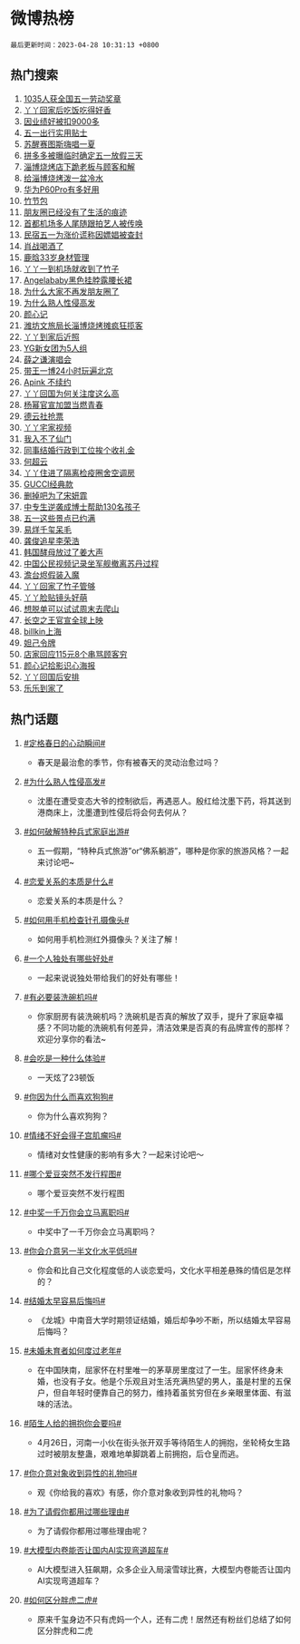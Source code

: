 # 微博热榜

`最后更新时间：2023-04-28 10:31:13 +0800`

## 热门搜索

1. [1035人获全国五一劳动奖章](https://m.weibo.cn/search?containerid=100103type%3D1%26t%3D10%26q%3D%231035%E4%BA%BA%E8%8E%B7%E5%85%A8%E5%9B%BD%E4%BA%94%E4%B8%80%E5%8A%B3%E5%8A%A8%E5%A5%96%E7%AB%A0%23&stream_entry_id=51&isnewpage=1&extparam=seat%3D1%26c_type%3D51%26dgr%3D0%26cate%3D10103%26filter_type%3Drealtimehot%26stream_entry_id%3D51%26pos%3D0%26display_time%3D1682649071%26pre_seqid%3D1682649071293017554119&luicode=10000011&lfid=106003type%253D25%2526t%253D3%2526disable_hot%253D1%2526filter_type%253Drealtimehot)
1. [丫丫回家后吃饭吃得好香](https://m.weibo.cn/search?containerid=100103type%3D1%26t%3D10%26q%3D%23%E4%B8%AB%E4%B8%AB%E5%9B%9E%E5%AE%B6%E5%90%8E%E5%90%83%E9%A5%AD%E5%90%83%E5%BE%97%E5%A5%BD%E9%A6%99%23&stream_entry_id=31&isnewpage=1&extparam=seat%3D1%26realpos%3D1%26flag%3D16%26band_rank%3D1%26lcate%3D5001%26stream_entry_id%3D31%26filter_type%3Drealtimehot%26q%3D%2523%25E4%25B8%25AB%25E4%25B8%25AB%25E5%259B%259E%25E5%25AE%25B6%25E5%2590%258E%25E5%2590%2583%25E9%25A5%25AD%25E5%2590%2583%25E5%25BE%2597%25E5%25A5%25BD%25E9%25A6%2599%2523%26dgr%3D0%26pos%3D0%26cate%3D5001%26c_type%3D31%26display_time%3D1682649071%26pre_seqid%3D1682649071293017554119&luicode=10000011&lfid=106003type%253D25%2526t%253D3%2526disable_hot%253D1%2526filter_type%253Drealtimehot)
1. [因业绩好被扣9000多](https://m.weibo.cn/search?containerid=100103type%3D1%26t%3D10%26q%3D%23%E5%9B%A0%E4%B8%9A%E7%BB%A9%E5%A5%BD%E8%A2%AB%E6%89%A39000%E5%A4%9A%23&stream_entry_id=31&isnewpage=1&extparam=seat%3D1%26realpos%3D2%26flag%3D2%26band_rank%3D2%26lcate%3D5001%26stream_entry_id%3D31%26filter_type%3Drealtimehot%26q%3D%2523%25E5%259B%25A0%25E4%25B8%259A%25E7%25BB%25A9%25E5%25A5%25BD%25E8%25A2%25AB%25E6%2589%25A39000%25E5%25A4%259A%2523%26dgr%3D0%26pos%3D1%26cate%3D5001%26c_type%3D31%26display_time%3D1682649071%26pre_seqid%3D1682649071293017554119&luicode=10000011&lfid=106003type%253D25%2526t%253D3%2526disable_hot%253D1%2526filter_type%253Drealtimehot)
1. [五一出行实用贴士](https://m.weibo.cn/search?containerid=100103type%3D1%26t%3D10%26q%3D%23%E4%BA%94%E4%B8%80%E5%87%BA%E8%A1%8C%E5%AE%9E%E7%94%A8%E8%B4%B4%E5%A3%AB%23&stream_entry_id=31&isnewpage=1&extparam=seat%3D1%26realpos%3D3%26flag%3D0%26band_rank%3D3%26lcate%3D5001%26stream_entry_id%3D31%26filter_type%3Drealtimehot%26q%3D%2523%25E4%25BA%2594%25E4%25B8%2580%25E5%2587%25BA%25E8%25A1%258C%25E5%25AE%259E%25E7%2594%25A8%25E8%25B4%25B4%25E5%25A3%25AB%2523%26dgr%3D0%26pos%3D2%26cate%3D5001%26c_type%3D31%26display_time%3D1682649071%26pre_seqid%3D1682649071293017554119&luicode=10000011&lfid=106003type%253D25%2526t%253D3%2526disable_hot%253D1%2526filter_type%253Drealtimehot)
1. [苏醒赛图斯嗨唱一夏](https://m.weibo.cn/search?containerid=100103type%3D1%26t%3D10%26q%3D%23%E8%8B%8F%E9%86%92%E8%B5%9B%E5%9B%BE%E6%96%AF%E5%97%A8%E5%94%B1%E4%B8%80%E5%A4%8F%23&stream_entry_id=31&isnewpage=1&extparam=seat%3D1%26band_rank%3D4%26lcate%3D5001%26filter_type%3Drealtimehot%26c_type%3D31%26adid%3D187684%26q%3D%2523%25E8%258B%258F%25E9%2586%2592%25E8%25B5%259B%25E5%259B%25BE%25E6%2596%25AF%25E5%2597%25A8%25E5%2594%25B1%25E4%25B8%2580%25E5%25A4%258F%2523%26dgr%3D0%26stream_entry_id%3D31%26topic_ad%3D1%26cate%3D5001%26pos%3D3%26display_time%3D1682649071%26pre_seqid%3D1682649071293017554119&luicode=10000011&lfid=106003type%253D25%2526t%253D3%2526disable_hot%253D1%2526filter_type%253Drealtimehot)
1. [拼多多被曝临时确定五一放假三天](https://m.weibo.cn/search?containerid=100103type%3D1%26t%3D10%26q%3D%23%E6%8B%BC%E5%A4%9A%E5%A4%9A%E8%A2%AB%E6%9B%9D%E4%B8%B4%E6%97%B6%E7%A1%AE%E5%AE%9A%E4%BA%94%E4%B8%80%E6%94%BE%E5%81%87%E4%B8%89%E5%A4%A9%23&stream_entry_id=31&isnewpage=1&extparam=seat%3D1%26realpos%3D4%26flag%3D1%26band_rank%3D4%26lcate%3D5001%26stream_entry_id%3D31%26filter_type%3Drealtimehot%26q%3D%2523%25E6%258B%25BC%25E5%25A4%259A%25E5%25A4%259A%25E8%25A2%25AB%25E6%259B%259D%25E4%25B8%25B4%25E6%2597%25B6%25E7%25A1%25AE%25E5%25AE%259A%25E4%25BA%2594%25E4%25B8%2580%25E6%2594%25BE%25E5%2581%2587%25E4%25B8%2589%25E5%25A4%25A9%2523%26dgr%3D0%26pos%3D4%26cate%3D5001%26c_type%3D31%26display_time%3D1682649071%26pre_seqid%3D1682649071293017554119&luicode=10000011&lfid=106003type%253D25%2526t%253D3%2526disable_hot%253D1%2526filter_type%253Drealtimehot)
1. [淄博烧烤店下跪老板与顾客和解](https://m.weibo.cn/search?containerid=100103type%3D1%26t%3D10%26q%3D%23%E6%B7%84%E5%8D%9A%E7%83%A7%E7%83%A4%E5%BA%97%E4%B8%8B%E8%B7%AA%E8%80%81%E6%9D%BF%E4%B8%8E%E9%A1%BE%E5%AE%A2%E5%92%8C%E8%A7%A3%23&stream_entry_id=31&isnewpage=1&extparam=seat%3D1%26realpos%3D5%26flag%3D2%26band_rank%3D5%26lcate%3D5001%26stream_entry_id%3D31%26filter_type%3Drealtimehot%26q%3D%2523%25E6%25B7%2584%25E5%258D%259A%25E7%2583%25A7%25E7%2583%25A4%25E5%25BA%2597%25E4%25B8%258B%25E8%25B7%25AA%25E8%2580%2581%25E6%259D%25BF%25E4%25B8%258E%25E9%25A1%25BE%25E5%25AE%25A2%25E5%2592%258C%25E8%25A7%25A3%2523%26dgr%3D0%26pos%3D5%26cate%3D5001%26c_type%3D31%26display_time%3D1682649071%26pre_seqid%3D1682649071293017554119&luicode=10000011&lfid=106003type%253D25%2526t%253D3%2526disable_hot%253D1%2526filter_type%253Drealtimehot)
1. [给淄博烧烤泼一盆冷水](https://m.weibo.cn/search?containerid=100103type%3D1%26t%3D10%26q%3D%23%E7%BB%99%E6%B7%84%E5%8D%9A%E7%83%A7%E7%83%A4%E6%B3%BC%E4%B8%80%E7%9B%86%E5%86%B7%E6%B0%B4%23&stream_entry_id=31&isnewpage=1&extparam=seat%3D1%26realpos%3D6%26flag%3D2%26band_rank%3D6%26lcate%3D5001%26stream_entry_id%3D31%26filter_type%3Drealtimehot%26q%3D%2523%25E7%25BB%2599%25E6%25B7%2584%25E5%258D%259A%25E7%2583%25A7%25E7%2583%25A4%25E6%25B3%25BC%25E4%25B8%2580%25E7%259B%2586%25E5%2586%25B7%25E6%25B0%25B4%2523%26dgr%3D0%26pos%3D6%26cate%3D5001%26c_type%3D31%26display_time%3D1682649071%26pre_seqid%3D1682649071293017554119&luicode=10000011&lfid=106003type%253D25%2526t%253D3%2526disable_hot%253D1%2526filter_type%253Drealtimehot)
1. [华为P60Pro有多好用](https://m.weibo.cn/search?containerid=100103type%3D1%26t%3D10%26q%3D%23%E5%8D%8E%E4%B8%BAP60Pro%E6%9C%89%E5%A4%9A%E5%A5%BD%E7%94%A8%23&stream_entry_id=31&isnewpage=1&extparam=seat%3D1%26band_rank%3D7%26lcate%3D5001%26filter_type%3Drealtimehot%26c_type%3D31%26adid%3D187716%26q%3D%2523%25E5%258D%258E%25E4%25B8%25BAP60Pro%25E6%259C%2589%25E5%25A4%259A%25E5%25A5%25BD%25E7%2594%25A8%2523%26dgr%3D0%26stream_entry_id%3D31%26topic_ad%3D1%26cate%3D5001%26pos%3D7%26display_time%3D1682649071%26pre_seqid%3D1682649071293017554119&luicode=10000011&lfid=106003type%253D25%2526t%253D3%2526disable_hot%253D1%2526filter_type%253Drealtimehot)
1. [竹节包](https://m.weibo.cn/search?containerid=100103type%3D1%26t%3D10%26q%3D%E7%AB%B9%E8%8A%82%E5%8C%85&stream_entry_id=31&isnewpage=1&extparam=seat%3D1%26realpos%3D7%26flag%3D0%26band_rank%3D7%26lcate%3D5001%26stream_entry_id%3D31%26filter_type%3Drealtimehot%26q%3D%25E7%25AB%25B9%25E8%258A%2582%25E5%258C%2585%26dgr%3D0%26pos%3D8%26cate%3D5001%26c_type%3D31%26display_time%3D1682649071%26pre_seqid%3D1682649071293017554119&luicode=10000011&lfid=106003type%253D25%2526t%253D3%2526disable_hot%253D1%2526filter_type%253Drealtimehot)
1. [朋友圈已经没有了生活的痕迹](https://m.weibo.cn/search?containerid=100103type%3D1%26t%3D10%26q%3D%23%E6%9C%8B%E5%8F%8B%E5%9C%88%E5%B7%B2%E7%BB%8F%E6%B2%A1%E6%9C%89%E4%BA%86%E7%94%9F%E6%B4%BB%E7%9A%84%E7%97%95%E8%BF%B9%23&stream_entry_id=31&isnewpage=1&extparam=seat%3D1%26realpos%3D8%26flag%3D0%26band_rank%3D8%26lcate%3D5001%26stream_entry_id%3D31%26filter_type%3Drealtimehot%26q%3D%2523%25E6%259C%258B%25E5%258F%258B%25E5%259C%2588%25E5%25B7%25B2%25E7%25BB%258F%25E6%25B2%25A1%25E6%259C%2589%25E4%25BA%2586%25E7%2594%259F%25E6%25B4%25BB%25E7%259A%2584%25E7%2597%2595%25E8%25BF%25B9%2523%26dgr%3D0%26pos%3D9%26cate%3D5001%26c_type%3D31%26display_time%3D1682649071%26pre_seqid%3D1682649071293017554119&luicode=10000011&lfid=106003type%253D25%2526t%253D3%2526disable_hot%253D1%2526filter_type%253Drealtimehot)
1. [首都机场多人尾随跟拍艺人被传唤](https://m.weibo.cn/search?containerid=100103type%3D1%26t%3D10%26q%3D%23%E9%A6%96%E9%83%BD%E6%9C%BA%E5%9C%BA%E5%A4%9A%E4%BA%BA%E5%B0%BE%E9%9A%8F%E8%B7%9F%E6%8B%8D%E8%89%BA%E4%BA%BA%E8%A2%AB%E4%BC%A0%E5%94%A4%23&stream_entry_id=31&isnewpage=1&extparam=seat%3D1%26realpos%3D9%26flag%3D1%26band_rank%3D9%26lcate%3D5001%26stream_entry_id%3D31%26filter_type%3Drealtimehot%26q%3D%2523%25E9%25A6%2596%25E9%2583%25BD%25E6%259C%25BA%25E5%259C%25BA%25E5%25A4%259A%25E4%25BA%25BA%25E5%25B0%25BE%25E9%259A%258F%25E8%25B7%259F%25E6%258B%258D%25E8%2589%25BA%25E4%25BA%25BA%25E8%25A2%25AB%25E4%25BC%25A0%25E5%2594%25A4%2523%26dgr%3D0%26pos%3D10%26cate%3D5001%26c_type%3D31%26display_time%3D1682649071%26pre_seqid%3D1682649071293017554119&luicode=10000011&lfid=106003type%253D25%2526t%253D3%2526disable_hot%253D1%2526filter_type%253Drealtimehot)
1. [民宿五一为涨价谎称因嫖娼被查封](https://m.weibo.cn/search?containerid=100103type%3D1%26t%3D10%26q%3D%23%E6%B0%91%E5%AE%BF%E4%BA%94%E4%B8%80%E4%B8%BA%E6%B6%A8%E4%BB%B7%E8%B0%8E%E7%A7%B0%E5%9B%A0%E5%AB%96%E5%A8%BC%E8%A2%AB%E6%9F%A5%E5%B0%81%23&stream_entry_id=31&isnewpage=1&extparam=seat%3D1%26realpos%3D10%26flag%3D1%26band_rank%3D10%26lcate%3D5001%26stream_entry_id%3D31%26filter_type%3Drealtimehot%26q%3D%2523%25E6%25B0%2591%25E5%25AE%25BF%25E4%25BA%2594%25E4%25B8%2580%25E4%25B8%25BA%25E6%25B6%25A8%25E4%25BB%25B7%25E8%25B0%258E%25E7%25A7%25B0%25E5%259B%25A0%25E5%25AB%2596%25E5%25A8%25BC%25E8%25A2%25AB%25E6%259F%25A5%25E5%25B0%2581%2523%26dgr%3D0%26pos%3D11%26cate%3D5001%26c_type%3D31%26display_time%3D1682649071%26pre_seqid%3D1682649071293017554119&luicode=10000011&lfid=106003type%253D25%2526t%253D3%2526disable_hot%253D1%2526filter_type%253Drealtimehot)
1. [肖战喝酒了](https://m.weibo.cn/search?containerid=100103type%3D1%26t%3D10%26q%3D%23%E8%82%96%E6%88%98%E5%96%9D%E9%85%92%E4%BA%86%23&stream_entry_id=31&isnewpage=1&extparam=seat%3D1%26realpos%3D11%26flag%3D2%26band_rank%3D11%26lcate%3D5001%26stream_entry_id%3D31%26filter_type%3Drealtimehot%26q%3D%2523%25E8%2582%2596%25E6%2588%2598%25E5%2596%259D%25E9%2585%2592%25E4%25BA%2586%2523%26dgr%3D0%26pos%3D12%26cate%3D5001%26c_type%3D31%26display_time%3D1682649071%26pre_seqid%3D1682649071293017554119&luicode=10000011&lfid=106003type%253D25%2526t%253D3%2526disable_hot%253D1%2526filter_type%253Drealtimehot)
1. [鹿晗33岁身材管理](https://m.weibo.cn/search?containerid=100103type%3D1%26t%3D10%26q%3D%23%E9%B9%BF%E6%99%9733%E5%B2%81%E8%BA%AB%E6%9D%90%E7%AE%A1%E7%90%86%23&stream_entry_id=31&isnewpage=1&extparam=seat%3D1%26realpos%3D12%26flag%3D1%26band_rank%3D12%26lcate%3D5001%26stream_entry_id%3D31%26filter_type%3Drealtimehot%26q%3D%2523%25E9%25B9%25BF%25E6%2599%259733%25E5%25B2%2581%25E8%25BA%25AB%25E6%259D%2590%25E7%25AE%25A1%25E7%2590%2586%2523%26dgr%3D0%26pos%3D13%26cate%3D5001%26c_type%3D31%26display_time%3D1682649071%26pre_seqid%3D1682649071293017554119&luicode=10000011&lfid=106003type%253D25%2526t%253D3%2526disable_hot%253D1%2526filter_type%253Drealtimehot)
1. [丫丫一到机场就收到了竹子](https://m.weibo.cn/search?containerid=100103type%3D1%26t%3D10%26q%3D%23%E4%B8%AB%E4%B8%AB%E4%B8%80%E5%88%B0%E6%9C%BA%E5%9C%BA%E5%B0%B1%E6%94%B6%E5%88%B0%E4%BA%86%E7%AB%B9%E5%AD%90%23&stream_entry_id=31&isnewpage=1&extparam=seat%3D1%26realpos%3D13%26flag%3D0%26band_rank%3D13%26lcate%3D5001%26stream_entry_id%3D31%26filter_type%3Drealtimehot%26q%3D%2523%25E4%25B8%25AB%25E4%25B8%25AB%25E4%25B8%2580%25E5%2588%25B0%25E6%259C%25BA%25E5%259C%25BA%25E5%25B0%25B1%25E6%2594%25B6%25E5%2588%25B0%25E4%25BA%2586%25E7%25AB%25B9%25E5%25AD%2590%2523%26dgr%3D0%26pos%3D14%26cate%3D5001%26c_type%3D31%26display_time%3D1682649071%26pre_seqid%3D1682649071293017554119&luicode=10000011&lfid=106003type%253D25%2526t%253D3%2526disable_hot%253D1%2526filter_type%253Drealtimehot)
1. [Angelababy黑色挂脖露腰长裙](https://m.weibo.cn/search?containerid=100103type%3D1%26t%3D10%26q%3D%23Angelababy%E9%BB%91%E8%89%B2%E6%8C%82%E8%84%96%E9%9C%B2%E8%85%B0%E9%95%BF%E8%A3%99%23&stream_entry_id=31&isnewpage=1&extparam=seat%3D1%26realpos%3D14%26flag%3D1%26band_rank%3D14%26lcate%3D5001%26stream_entry_id%3D31%26filter_type%3Drealtimehot%26q%3D%2523Angelababy%25E9%25BB%2591%25E8%2589%25B2%25E6%258C%2582%25E8%2584%2596%25E9%259C%25B2%25E8%2585%25B0%25E9%2595%25BF%25E8%25A3%2599%2523%26dgr%3D0%26pos%3D15%26cate%3D5001%26c_type%3D31%26display_time%3D1682649071%26pre_seqid%3D1682649071293017554119&luicode=10000011&lfid=106003type%253D25%2526t%253D3%2526disable_hot%253D1%2526filter_type%253Drealtimehot)
1. [为什么大家不再发朋友圈了](https://m.weibo.cn/search?containerid=100103type%3D1%26t%3D10%26q%3D%23%E4%B8%BA%E4%BB%80%E4%B9%88%E5%A4%A7%E5%AE%B6%E4%B8%8D%E5%86%8D%E5%8F%91%E6%9C%8B%E5%8F%8B%E5%9C%88%E4%BA%86%23&stream_entry_id=31&isnewpage=1&extparam=seat%3D1%26realpos%3D15%26flag%3D1%26band_rank%3D15%26lcate%3D5001%26stream_entry_id%3D31%26filter_type%3Drealtimehot%26q%3D%2523%25E4%25B8%25BA%25E4%25BB%2580%25E4%25B9%2588%25E5%25A4%25A7%25E5%25AE%25B6%25E4%25B8%258D%25E5%2586%258D%25E5%258F%2591%25E6%259C%258B%25E5%258F%258B%25E5%259C%2588%25E4%25BA%2586%2523%26dgr%3D0%26pos%3D16%26cate%3D5001%26c_type%3D31%26display_time%3D1682649071%26pre_seqid%3D1682649071293017554119&luicode=10000011&lfid=106003type%253D25%2526t%253D3%2526disable_hot%253D1%2526filter_type%253Drealtimehot)
1. [为什么熟人性侵高发](https://m.weibo.cn/search?containerid=100103type%3D1%26t%3D10%26q%3D%23%E4%B8%BA%E4%BB%80%E4%B9%88%E7%86%9F%E4%BA%BA%E6%80%A7%E4%BE%B5%E9%AB%98%E5%8F%91%23&stream_entry_id=31&isnewpage=1&extparam=seat%3D1%26realpos%3D16%26flag%3D0%26band_rank%3D16%26lcate%3D5001%26stream_entry_id%3D31%26filter_type%3Drealtimehot%26q%3D%2523%25E4%25B8%25BA%25E4%25BB%2580%25E4%25B9%2588%25E7%2586%259F%25E4%25BA%25BA%25E6%2580%25A7%25E4%25BE%25B5%25E9%25AB%2598%25E5%258F%2591%2523%26dgr%3D0%26pos%3D17%26cate%3D5001%26c_type%3D31%26display_time%3D1682649071%26pre_seqid%3D1682649071293017554119&luicode=10000011&lfid=106003type%253D25%2526t%253D3%2526disable_hot%253D1%2526filter_type%253Drealtimehot)
1. [颜心记](https://m.weibo.cn/search?containerid=100103type%3D1%26t%3D10%26q%3D%E9%A2%9C%E5%BF%83%E8%AE%B0&stream_entry_id=31&isnewpage=1&extparam=seat%3D1%26realpos%3D17%26flag%3D1%26band_rank%3D17%26lcate%3D5001%26stream_entry_id%3D31%26filter_type%3Drealtimehot%26q%3D%25E9%25A2%259C%25E5%25BF%2583%25E8%25AE%25B0%26dgr%3D0%26pos%3D18%26cate%3D5001%26c_type%3D31%26display_time%3D1682649071%26pre_seqid%3D1682649071293017554119&luicode=10000011&lfid=106003type%253D25%2526t%253D3%2526disable_hot%253D1%2526filter_type%253Drealtimehot)
1. [潍坊文旅局长淄博烧烤摊疯狂揽客](https://m.weibo.cn/search?containerid=100103type%3D1%26t%3D10%26q%3D%23%E6%BD%8D%E5%9D%8A%E6%96%87%E6%97%85%E5%B1%80%E9%95%BF%E6%B7%84%E5%8D%9A%E7%83%A7%E7%83%A4%E6%91%8A%E7%96%AF%E7%8B%82%E6%8F%BD%E5%AE%A2%23&stream_entry_id=31&isnewpage=1&extparam=seat%3D1%26realpos%3D18%26flag%3D0%26band_rank%3D18%26lcate%3D5001%26stream_entry_id%3D31%26filter_type%3Drealtimehot%26q%3D%2523%25E6%25BD%258D%25E5%259D%258A%25E6%2596%2587%25E6%2597%2585%25E5%25B1%2580%25E9%2595%25BF%25E6%25B7%2584%25E5%258D%259A%25E7%2583%25A7%25E7%2583%25A4%25E6%2591%258A%25E7%2596%25AF%25E7%258B%2582%25E6%258F%25BD%25E5%25AE%25A2%2523%26dgr%3D0%26pos%3D19%26cate%3D5001%26c_type%3D31%26display_time%3D1682649071%26pre_seqid%3D1682649071293017554119&luicode=10000011&lfid=106003type%253D25%2526t%253D3%2526disable_hot%253D1%2526filter_type%253Drealtimehot)
1. [丫丫到家后近照](https://m.weibo.cn/search?containerid=100103type%3D1%26t%3D10%26q%3D%23%E4%B8%AB%E4%B8%AB%E5%88%B0%E5%AE%B6%E5%90%8E%E8%BF%91%E7%85%A7%23&stream_entry_id=31&isnewpage=1&extparam=seat%3D1%26realpos%3D19%26flag%3D0%26band_rank%3D19%26lcate%3D5001%26stream_entry_id%3D31%26filter_type%3Drealtimehot%26q%3D%2523%25E4%25B8%25AB%25E4%25B8%25AB%25E5%2588%25B0%25E5%25AE%25B6%25E5%2590%258E%25E8%25BF%2591%25E7%2585%25A7%2523%26dgr%3D0%26pos%3D20%26cate%3D5001%26c_type%3D31%26display_time%3D1682649071%26pre_seqid%3D1682649071293017554119&luicode=10000011&lfid=106003type%253D25%2526t%253D3%2526disable_hot%253D1%2526filter_type%253Drealtimehot)
1. [YG新女团为5人组](https://m.weibo.cn/search?containerid=100103type%3D1%26t%3D10%26q%3D%23YG%E6%96%B0%E5%A5%B3%E5%9B%A2%E4%B8%BA5%E4%BA%BA%E7%BB%84%23&stream_entry_id=31&isnewpage=1&extparam=seat%3D1%26realpos%3D20%26flag%3D1%26band_rank%3D20%26lcate%3D5001%26stream_entry_id%3D31%26filter_type%3Drealtimehot%26q%3D%2523YG%25E6%2596%25B0%25E5%25A5%25B3%25E5%259B%25A2%25E4%25B8%25BA5%25E4%25BA%25BA%25E7%25BB%2584%2523%26dgr%3D0%26pos%3D21%26cate%3D5001%26c_type%3D31%26display_time%3D1682649071%26pre_seqid%3D1682649071293017554119&luicode=10000011&lfid=106003type%253D25%2526t%253D3%2526disable_hot%253D1%2526filter_type%253Drealtimehot)
1. [薛之谦演唱会](https://m.weibo.cn/search?containerid=100103type%3D1%26t%3D10%26q%3D%E8%96%9B%E4%B9%8B%E8%B0%A6%E6%BC%94%E5%94%B1%E4%BC%9A&stream_entry_id=31&isnewpage=1&extparam=seat%3D1%26realpos%3D21%26flag%3D1%26band_rank%3D21%26lcate%3D5001%26stream_entry_id%3D31%26filter_type%3Drealtimehot%26q%3D%25E8%2596%259B%25E4%25B9%258B%25E8%25B0%25A6%25E6%25BC%2594%25E5%2594%25B1%25E4%25BC%259A%26dgr%3D0%26pos%3D22%26cate%3D5001%26c_type%3D31%26display_time%3D1682649071%26pre_seqid%3D1682649071293017554119&luicode=10000011&lfid=106003type%253D25%2526t%253D3%2526disable_hot%253D1%2526filter_type%253Drealtimehot)
1. [带王一博24小时玩遍北京](https://m.weibo.cn/search?containerid=100103type%3D1%26t%3D10%26q%3D%23%E5%B8%A6%E7%8E%8B%E4%B8%80%E5%8D%9A24%E5%B0%8F%E6%97%B6%E7%8E%A9%E9%81%8D%E5%8C%97%E4%BA%AC%23&stream_entry_id=31&isnewpage=1&extparam=seat%3D1%26realpos%3D22%26flag%3D1%26band_rank%3D22%26lcate%3D5001%26stream_entry_id%3D31%26filter_type%3Drealtimehot%26q%3D%2523%25E5%25B8%25A6%25E7%258E%258B%25E4%25B8%2580%25E5%258D%259A24%25E5%25B0%258F%25E6%2597%25B6%25E7%258E%25A9%25E9%2581%258D%25E5%258C%2597%25E4%25BA%25AC%2523%26dgr%3D0%26pos%3D23%26cate%3D5001%26c_type%3D31%26display_time%3D1682649071%26pre_seqid%3D1682649071293017554119&luicode=10000011&lfid=106003type%253D25%2526t%253D3%2526disable_hot%253D1%2526filter_type%253Drealtimehot)
1. [Apink 不续约](https://m.weibo.cn/search?containerid=100103type%3D1%26t%3D10%26q%3DApink+%E4%B8%8D%E7%BB%AD%E7%BA%A6&stream_entry_id=31&isnewpage=1&extparam=seat%3D1%26realpos%3D23%26flag%3D1%26band_rank%3D23%26lcate%3D5001%26stream_entry_id%3D31%26filter_type%3Drealtimehot%26q%3DApink%2520%25E4%25B8%258D%25E7%25BB%25AD%25E7%25BA%25A6%26dgr%3D0%26pos%3D24%26cate%3D5001%26c_type%3D31%26display_time%3D1682649071%26pre_seqid%3D1682649071293017554119&luicode=10000011&lfid=106003type%253D25%2526t%253D3%2526disable_hot%253D1%2526filter_type%253Drealtimehot)
1. [丫丫回国为何关注度这么高](https://m.weibo.cn/search?containerid=100103type%3D1%26t%3D10%26q%3D%23%E4%B8%AB%E4%B8%AB%E5%9B%9E%E5%9B%BD%E4%B8%BA%E4%BD%95%E5%85%B3%E6%B3%A8%E5%BA%A6%E8%BF%99%E4%B9%88%E9%AB%98%23&stream_entry_id=31&isnewpage=1&extparam=seat%3D1%26realpos%3D24%26flag%3D1%26band_rank%3D24%26lcate%3D5001%26stream_entry_id%3D31%26filter_type%3Drealtimehot%26q%3D%2523%25E4%25B8%25AB%25E4%25B8%25AB%25E5%259B%259E%25E5%259B%25BD%25E4%25B8%25BA%25E4%25BD%2595%25E5%2585%25B3%25E6%25B3%25A8%25E5%25BA%25A6%25E8%25BF%2599%25E4%25B9%2588%25E9%25AB%2598%2523%26dgr%3D0%26pos%3D25%26cate%3D5001%26c_type%3D31%26display_time%3D1682649071%26pre_seqid%3D1682649071293017554119&luicode=10000011&lfid=106003type%253D25%2526t%253D3%2526disable_hot%253D1%2526filter_type%253Drealtimehot)
1. [杨幂官宣加盟当燃青春](https://m.weibo.cn/search?containerid=100103type%3D1%26t%3D10%26q%3D%23%E6%9D%A8%E5%B9%82%E5%AE%98%E5%AE%A3%E5%8A%A0%E7%9B%9F%E5%BD%93%E7%87%83%E9%9D%92%E6%98%A5%23&stream_entry_id=31&isnewpage=1&extparam=seat%3D1%26realpos%3D25%26flag%3D1%26band_rank%3D25%26lcate%3D5001%26stream_entry_id%3D31%26filter_type%3Drealtimehot%26q%3D%2523%25E6%259D%25A8%25E5%25B9%2582%25E5%25AE%2598%25E5%25AE%25A3%25E5%258A%25A0%25E7%259B%259F%25E5%25BD%2593%25E7%2587%2583%25E9%259D%2592%25E6%2598%25A5%2523%26dgr%3D0%26pos%3D26%26cate%3D5001%26c_type%3D31%26display_time%3D1682649071%26pre_seqid%3D1682649071293017554119&luicode=10000011&lfid=106003type%253D25%2526t%253D3%2526disable_hot%253D1%2526filter_type%253Drealtimehot)
1. [德云社抢票](https://m.weibo.cn/search?containerid=100103type%3D1%26t%3D10%26q%3D%E5%BE%B7%E4%BA%91%E7%A4%BE%E6%8A%A2%E7%A5%A8&stream_entry_id=31&isnewpage=1&extparam=seat%3D1%26realpos%3D26%26flag%3D1%26band_rank%3D26%26lcate%3D5001%26stream_entry_id%3D31%26filter_type%3Drealtimehot%26q%3D%25E5%25BE%25B7%25E4%25BA%2591%25E7%25A4%25BE%25E6%258A%25A2%25E7%25A5%25A8%26dgr%3D0%26pos%3D27%26cate%3D5001%26c_type%3D31%26display_time%3D1682649071%26pre_seqid%3D1682649071293017554119&luicode=10000011&lfid=106003type%253D25%2526t%253D3%2526disable_hot%253D1%2526filter_type%253Drealtimehot)
1. [丫丫宅家视频](https://m.weibo.cn/search?containerid=100103type%3D1%26t%3D10%26q%3D%23%E4%B8%AB%E4%B8%AB%E5%AE%85%E5%AE%B6%E8%A7%86%E9%A2%91%23&stream_entry_id=31&isnewpage=1&extparam=seat%3D1%26realpos%3D27%26flag%3D0%26band_rank%3D27%26lcate%3D5001%26stream_entry_id%3D31%26filter_type%3Drealtimehot%26q%3D%2523%25E4%25B8%25AB%25E4%25B8%25AB%25E5%25AE%2585%25E5%25AE%25B6%25E8%25A7%2586%25E9%25A2%2591%2523%26dgr%3D0%26pos%3D28%26cate%3D5001%26c_type%3D31%26display_time%3D1682649071%26pre_seqid%3D1682649071293017554119&luicode=10000011&lfid=106003type%253D25%2526t%253D3%2526disable_hot%253D1%2526filter_type%253Drealtimehot)
1. [我入不了仙门](https://m.weibo.cn/search?containerid=100103type%3D1%26t%3D10%26q%3D%23%E6%88%91%E5%85%A5%E4%B8%8D%E4%BA%86%E4%BB%99%E9%97%A8%23&stream_entry_id=31&isnewpage=1&extparam=seat%3D1%26realpos%3D28%26flag%3D1%26band_rank%3D28%26lcate%3D5001%26stream_entry_id%3D31%26filter_type%3Drealtimehot%26q%3D%2523%25E6%2588%2591%25E5%2585%25A5%25E4%25B8%258D%25E4%25BA%2586%25E4%25BB%2599%25E9%2597%25A8%2523%26dgr%3D0%26pos%3D29%26cate%3D5001%26c_type%3D31%26display_time%3D1682649071%26pre_seqid%3D1682649071293017554119&luicode=10000011&lfid=106003type%253D25%2526t%253D3%2526disable_hot%253D1%2526filter_type%253Drealtimehot)
1. [同事结婚行政到工位挨个收礼金](https://m.weibo.cn/search?containerid=100103type%3D1%26t%3D10%26q%3D%23%E5%90%8C%E4%BA%8B%E7%BB%93%E5%A9%9A%E8%A1%8C%E6%94%BF%E5%88%B0%E5%B7%A5%E4%BD%8D%E6%8C%A8%E4%B8%AA%E6%94%B6%E7%A4%BC%E9%87%91%23&stream_entry_id=31&isnewpage=1&extparam=seat%3D1%26realpos%3D29%26flag%3D0%26band_rank%3D29%26lcate%3D5001%26stream_entry_id%3D31%26filter_type%3Drealtimehot%26q%3D%2523%25E5%2590%258C%25E4%25BA%258B%25E7%25BB%2593%25E5%25A9%259A%25E8%25A1%258C%25E6%2594%25BF%25E5%2588%25B0%25E5%25B7%25A5%25E4%25BD%258D%25E6%258C%25A8%25E4%25B8%25AA%25E6%2594%25B6%25E7%25A4%25BC%25E9%2587%2591%2523%26dgr%3D0%26pos%3D30%26cate%3D5001%26c_type%3D31%26display_time%3D1682649071%26pre_seqid%3D1682649071293017554119&luicode=10000011&lfid=106003type%253D25%2526t%253D3%2526disable_hot%253D1%2526filter_type%253Drealtimehot)
1. [何超云](https://m.weibo.cn/search?containerid=100103type%3D1%26t%3D10%26q%3D%E4%BD%95%E8%B6%85%E4%BA%91&stream_entry_id=31&isnewpage=1&extparam=seat%3D1%26realpos%3D30%26flag%3D0%26band_rank%3D30%26lcate%3D5001%26stream_entry_id%3D31%26filter_type%3Drealtimehot%26q%3D%25E4%25BD%2595%25E8%25B6%2585%25E4%25BA%2591%26dgr%3D0%26pos%3D31%26cate%3D5001%26c_type%3D31%26display_time%3D1682649071%26pre_seqid%3D1682649071293017554119&luicode=10000011&lfid=106003type%253D25%2526t%253D3%2526disable_hot%253D1%2526filter_type%253Drealtimehot)
1. [丫丫住进了隔离检疫圈舍空调房](https://m.weibo.cn/search?containerid=100103type%3D1%26t%3D10%26q%3D%23%E4%B8%AB%E4%B8%AB%E4%BD%8F%E8%BF%9B%E4%BA%86%E9%9A%94%E7%A6%BB%E6%A3%80%E7%96%AB%E5%9C%88%E8%88%8D%E7%A9%BA%E8%B0%83%E6%88%BF%23&stream_entry_id=31&isnewpage=1&extparam=seat%3D1%26realpos%3D31%26flag%3D1%26band_rank%3D31%26lcate%3D5001%26stream_entry_id%3D31%26filter_type%3Drealtimehot%26q%3D%2523%25E4%25B8%25AB%25E4%25B8%25AB%25E4%25BD%258F%25E8%25BF%259B%25E4%25BA%2586%25E9%259A%2594%25E7%25A6%25BB%25E6%25A3%2580%25E7%2596%25AB%25E5%259C%2588%25E8%2588%258D%25E7%25A9%25BA%25E8%25B0%2583%25E6%2588%25BF%2523%26dgr%3D0%26pos%3D32%26cate%3D5001%26c_type%3D31%26display_time%3D1682649071%26pre_seqid%3D1682649071293017554119&luicode=10000011&lfid=106003type%253D25%2526t%253D3%2526disable_hot%253D1%2526filter_type%253Drealtimehot)
1. [GUCCI经典款](https://m.weibo.cn/search?containerid=100103type%3D1%26t%3D10%26q%3DGUCCI%E7%BB%8F%E5%85%B8%E6%AC%BE&stream_entry_id=31&isnewpage=1&extparam=seat%3D1%26realpos%3D32%26flag%3D0%26band_rank%3D32%26lcate%3D5001%26stream_entry_id%3D31%26filter_type%3Drealtimehot%26q%3DGUCCI%25E7%25BB%258F%25E5%2585%25B8%25E6%25AC%25BE%26dgr%3D0%26pos%3D33%26cate%3D5001%26c_type%3D31%26display_time%3D1682649071%26pre_seqid%3D1682649071293017554119&luicode=10000011&lfid=106003type%253D25%2526t%253D3%2526disable_hot%253D1%2526filter_type%253Drealtimehot)
1. [删掉吧为了宋妍霏](https://m.weibo.cn/search?containerid=100103type%3D1%26t%3D10%26q%3D%23%E5%88%A0%E6%8E%89%E5%90%A7%E4%B8%BA%E4%BA%86%E5%AE%8B%E5%A6%8D%E9%9C%8F%23&stream_entry_id=31&isnewpage=1&extparam=seat%3D1%26realpos%3D33%26flag%3D0%26band_rank%3D33%26lcate%3D5001%26stream_entry_id%3D31%26filter_type%3Drealtimehot%26q%3D%2523%25E5%2588%25A0%25E6%258E%2589%25E5%2590%25A7%25E4%25B8%25BA%25E4%25BA%2586%25E5%25AE%258B%25E5%25A6%258D%25E9%259C%258F%2523%26dgr%3D0%26pos%3D34%26cate%3D5001%26c_type%3D31%26display_time%3D1682649071%26pre_seqid%3D1682649071293017554119&luicode=10000011&lfid=106003type%253D25%2526t%253D3%2526disable_hot%253D1%2526filter_type%253Drealtimehot)
1. [中专生逆袭成博士帮助130名孩子](https://m.weibo.cn/search?containerid=100103type%3D1%26t%3D10%26q%3D%23%E4%B8%AD%E4%B8%93%E7%94%9F%E9%80%86%E8%A2%AD%E6%88%90%E5%8D%9A%E5%A3%AB%E5%B8%AE%E5%8A%A9130%E5%90%8D%E5%AD%A9%E5%AD%90%23&stream_entry_id=31&isnewpage=1&extparam=seat%3D1%26realpos%3D34%26flag%3D1%26band_rank%3D34%26lcate%3D5001%26stream_entry_id%3D31%26filter_type%3Drealtimehot%26q%3D%2523%25E4%25B8%25AD%25E4%25B8%2593%25E7%2594%259F%25E9%2580%2586%25E8%25A2%25AD%25E6%2588%2590%25E5%258D%259A%25E5%25A3%25AB%25E5%25B8%25AE%25E5%258A%25A9130%25E5%2590%258D%25E5%25AD%25A9%25E5%25AD%2590%2523%26dgr%3D0%26pos%3D35%26cate%3D5001%26c_type%3D31%26display_time%3D1682649071%26pre_seqid%3D1682649071293017554119&luicode=10000011&lfid=106003type%253D25%2526t%253D3%2526disable_hot%253D1%2526filter_type%253Drealtimehot)
1. [五一这些景点已约满](https://m.weibo.cn/search?containerid=100103type%3D1%26t%3D10%26q%3D%23%E4%BA%94%E4%B8%80%E8%BF%99%E4%BA%9B%E6%99%AF%E7%82%B9%E5%B7%B2%E7%BA%A6%E6%BB%A1%23&stream_entry_id=31&isnewpage=1&extparam=seat%3D1%26realpos%3D35%26flag%3D1%26band_rank%3D35%26lcate%3D5001%26stream_entry_id%3D31%26filter_type%3Drealtimehot%26q%3D%2523%25E4%25BA%2594%25E4%25B8%2580%25E8%25BF%2599%25E4%25BA%259B%25E6%2599%25AF%25E7%2582%25B9%25E5%25B7%25B2%25E7%25BA%25A6%25E6%25BB%25A1%2523%26dgr%3D0%26pos%3D36%26cate%3D5001%26c_type%3D31%26display_time%3D1682649071%26pre_seqid%3D1682649071293017554119&luicode=10000011&lfid=106003type%253D25%2526t%253D3%2526disable_hot%253D1%2526filter_type%253Drealtimehot)
1. [易烊千玺呆毛](https://m.weibo.cn/search?containerid=100103type%3D1%26t%3D10%26q%3D%23%E6%98%93%E7%83%8A%E5%8D%83%E7%8E%BA%E5%91%86%E6%AF%9B%23&stream_entry_id=31&isnewpage=1&extparam=seat%3D1%26realpos%3D36%26flag%3D1%26band_rank%3D36%26lcate%3D5001%26stream_entry_id%3D31%26filter_type%3Drealtimehot%26q%3D%2523%25E6%2598%2593%25E7%2583%258A%25E5%258D%2583%25E7%258E%25BA%25E5%2591%2586%25E6%25AF%259B%2523%26dgr%3D0%26pos%3D37%26cate%3D5001%26c_type%3D31%26display_time%3D1682649071%26pre_seqid%3D1682649071293017554119&luicode=10000011&lfid=106003type%253D25%2526t%253D3%2526disable_hot%253D1%2526filter_type%253Drealtimehot)
1. [龚俊追星李荣浩](https://m.weibo.cn/search?containerid=100103type%3D1%26t%3D10%26q%3D%E9%BE%9A%E4%BF%8A%E8%BF%BD%E6%98%9F%E6%9D%8E%E8%8D%A3%E6%B5%A9&stream_entry_id=31&isnewpage=1&extparam=seat%3D1%26realpos%3D37%26flag%3D1%26band_rank%3D37%26lcate%3D5001%26stream_entry_id%3D31%26filter_type%3Drealtimehot%26q%3D%25E9%25BE%259A%25E4%25BF%258A%25E8%25BF%25BD%25E6%2598%259F%25E6%259D%258E%25E8%258D%25A3%25E6%25B5%25A9%26dgr%3D0%26pos%3D38%26cate%3D5001%26c_type%3D31%26display_time%3D1682649071%26pre_seqid%3D1682649071293017554119&luicode=10000011&lfid=106003type%253D25%2526t%253D3%2526disable_hot%253D1%2526filter_type%253Drealtimehot)
1. [韩国酵母放过了姜大声](https://m.weibo.cn/search?containerid=100103type%3D1%26t%3D10%26q%3D%23%E9%9F%A9%E5%9B%BD%E9%85%B5%E6%AF%8D%E6%94%BE%E8%BF%87%E4%BA%86%E5%A7%9C%E5%A4%A7%E5%A3%B0%23&stream_entry_id=31&isnewpage=1&extparam=seat%3D1%26realpos%3D38%26flag%3D0%26band_rank%3D38%26lcate%3D5001%26stream_entry_id%3D31%26filter_type%3Drealtimehot%26q%3D%2523%25E9%259F%25A9%25E5%259B%25BD%25E9%2585%25B5%25E6%25AF%258D%25E6%2594%25BE%25E8%25BF%2587%25E4%25BA%2586%25E5%25A7%259C%25E5%25A4%25A7%25E5%25A3%25B0%2523%26dgr%3D0%26pos%3D39%26cate%3D5001%26c_type%3D31%26display_time%3D1682649071%26pre_seqid%3D1682649071293017554119&luicode=10000011&lfid=106003type%253D25%2526t%253D3%2526disable_hot%253D1%2526filter_type%253Drealtimehot)
1. [中国公民视频记录坐军舰撤离苏丹过程](https://m.weibo.cn/search?containerid=100103type%3D1%26t%3D10%26q%3D%23%E4%B8%AD%E5%9B%BD%E5%85%AC%E6%B0%91%E8%A7%86%E9%A2%91%E8%AE%B0%E5%BD%95%E5%9D%90%E5%86%9B%E8%88%B0%E6%92%A4%E7%A6%BB%E8%8B%8F%E4%B8%B9%E8%BF%87%E7%A8%8B%23&stream_entry_id=31&isnewpage=1&extparam=seat%3D1%26realpos%3D39%26flag%3D1%26band_rank%3D39%26lcate%3D5001%26stream_entry_id%3D31%26filter_type%3Drealtimehot%26q%3D%2523%25E4%25B8%25AD%25E5%259B%25BD%25E5%2585%25AC%25E6%25B0%2591%25E8%25A7%2586%25E9%25A2%2591%25E8%25AE%25B0%25E5%25BD%2595%25E5%259D%2590%25E5%2586%259B%25E8%2588%25B0%25E6%2592%25A4%25E7%25A6%25BB%25E8%258B%258F%25E4%25B8%25B9%25E8%25BF%2587%25E7%25A8%258B%2523%26dgr%3D0%26pos%3D40%26cate%3D5001%26c_type%3D31%26display_time%3D1682649071%26pre_seqid%3D1682649071293017554119&luicode=10000011&lfid=106003type%253D25%2526t%253D3%2526disable_hot%253D1%2526filter_type%253Drealtimehot)
1. [澹台烬假装入魔](https://m.weibo.cn/search?containerid=100103type%3D1%26t%3D10%26q%3D%23%E6%BE%B9%E5%8F%B0%E7%83%AC%E5%81%87%E8%A3%85%E5%85%A5%E9%AD%94%23&stream_entry_id=31&isnewpage=1&extparam=seat%3D1%26realpos%3D40%26flag%3D1%26band_rank%3D40%26lcate%3D5001%26stream_entry_id%3D31%26filter_type%3Drealtimehot%26q%3D%2523%25E6%25BE%25B9%25E5%258F%25B0%25E7%2583%25AC%25E5%2581%2587%25E8%25A3%2585%25E5%2585%25A5%25E9%25AD%2594%2523%26dgr%3D0%26pos%3D41%26cate%3D5001%26c_type%3D31%26display_time%3D1682649071%26pre_seqid%3D1682649071293017554119&luicode=10000011&lfid=106003type%253D25%2526t%253D3%2526disable_hot%253D1%2526filter_type%253Drealtimehot)
1. [丫丫回家了竹子管够](https://m.weibo.cn/search?containerid=100103type%3D1%26t%3D10%26q%3D%23%E4%B8%AB%E4%B8%AB%E5%9B%9E%E5%AE%B6%E4%BA%86%E7%AB%B9%E5%AD%90%E7%AE%A1%E5%A4%9F%23&stream_entry_id=31&isnewpage=1&extparam=seat%3D1%26realpos%3D41%26flag%3D1%26band_rank%3D41%26lcate%3D5001%26stream_entry_id%3D31%26filter_type%3Drealtimehot%26q%3D%2523%25E4%25B8%25AB%25E4%25B8%25AB%25E5%259B%259E%25E5%25AE%25B6%25E4%25BA%2586%25E7%25AB%25B9%25E5%25AD%2590%25E7%25AE%25A1%25E5%25A4%259F%2523%26dgr%3D0%26pos%3D42%26cate%3D5001%26c_type%3D31%26display_time%3D1682649071%26pre_seqid%3D1682649071293017554119&luicode=10000011&lfid=106003type%253D25%2526t%253D3%2526disable_hot%253D1%2526filter_type%253Drealtimehot)
1. [丫丫脸贴镜头好萌](https://m.weibo.cn/search?containerid=100103type%3D1%26t%3D10%26q%3D%23%E4%B8%AB%E4%B8%AB%E8%84%B8%E8%B4%B4%E9%95%9C%E5%A4%B4%E5%A5%BD%E8%90%8C%23&stream_entry_id=31&isnewpage=1&extparam=seat%3D1%26realpos%3D42%26flag%3D0%26band_rank%3D42%26lcate%3D5001%26stream_entry_id%3D31%26filter_type%3Drealtimehot%26q%3D%2523%25E4%25B8%25AB%25E4%25B8%25AB%25E8%2584%25B8%25E8%25B4%25B4%25E9%2595%259C%25E5%25A4%25B4%25E5%25A5%25BD%25E8%2590%258C%2523%26dgr%3D0%26pos%3D43%26cate%3D5001%26c_type%3D31%26display_time%3D1682649071%26pre_seqid%3D1682649071293017554119&luicode=10000011&lfid=106003type%253D25%2526t%253D3%2526disable_hot%253D1%2526filter_type%253Drealtimehot)
1. [想脱单可以试试周末去爬山](https://m.weibo.cn/search?containerid=100103type%3D1%26t%3D10%26q%3D%23%E6%83%B3%E8%84%B1%E5%8D%95%E5%8F%AF%E4%BB%A5%E8%AF%95%E8%AF%95%E5%91%A8%E6%9C%AB%E5%8E%BB%E7%88%AC%E5%B1%B1%23&stream_entry_id=31&isnewpage=1&extparam=seat%3D1%26realpos%3D43%26flag%3D0%26band_rank%3D43%26lcate%3D5001%26stream_entry_id%3D31%26filter_type%3Drealtimehot%26q%3D%2523%25E6%2583%25B3%25E8%2584%25B1%25E5%258D%2595%25E5%258F%25AF%25E4%25BB%25A5%25E8%25AF%2595%25E8%25AF%2595%25E5%2591%25A8%25E6%259C%25AB%25E5%258E%25BB%25E7%2588%25AC%25E5%25B1%25B1%2523%26dgr%3D0%26pos%3D44%26cate%3D5001%26c_type%3D31%26display_time%3D1682649071%26pre_seqid%3D1682649071293017554119&luicode=10000011&lfid=106003type%253D25%2526t%253D3%2526disable_hot%253D1%2526filter_type%253Drealtimehot)
1. [长空之王官宣全球上映](https://m.weibo.cn/search?containerid=100103type%3D1%26t%3D10%26q%3D%23%E9%95%BF%E7%A9%BA%E4%B9%8B%E7%8E%8B%E5%AE%98%E5%AE%A3%E5%85%A8%E7%90%83%E4%B8%8A%E6%98%A0%23&stream_entry_id=31&isnewpage=1&extparam=seat%3D1%26realpos%3D44%26flag%3D1%26band_rank%3D44%26lcate%3D5001%26stream_entry_id%3D31%26filter_type%3Drealtimehot%26q%3D%2523%25E9%2595%25BF%25E7%25A9%25BA%25E4%25B9%258B%25E7%258E%258B%25E5%25AE%2598%25E5%25AE%25A3%25E5%2585%25A8%25E7%2590%2583%25E4%25B8%258A%25E6%2598%25A0%2523%26dgr%3D0%26pos%3D45%26cate%3D5001%26c_type%3D31%26display_time%3D1682649071%26pre_seqid%3D1682649071293017554119&luicode=10000011&lfid=106003type%253D25%2526t%253D3%2526disable_hot%253D1%2526filter_type%253Drealtimehot)
1. [billkin上海](https://m.weibo.cn/search?containerid=100103type%3D1%26t%3D10%26q%3D%23billkin%E4%B8%8A%E6%B5%B7%23&stream_entry_id=31&isnewpage=1&extparam=seat%3D1%26realpos%3D45%26flag%3D1%26band_rank%3D45%26lcate%3D5001%26stream_entry_id%3D31%26filter_type%3Drealtimehot%26q%3D%2523billkin%25E4%25B8%258A%25E6%25B5%25B7%2523%26dgr%3D0%26pos%3D46%26cate%3D5001%26c_type%3D31%26display_time%3D1682649071%26pre_seqid%3D1682649071293017554119&luicode=10000011&lfid=106003type%253D25%2526t%253D3%2526disable_hot%253D1%2526filter_type%253Drealtimehot)
1. [妲己令牌](https://m.weibo.cn/search?containerid=100103type%3D1%26t%3D10%26q%3D%23%E5%A6%B2%E5%B7%B1%E4%BB%A4%E7%89%8C%23&stream_entry_id=31&isnewpage=1&extparam=seat%3D1%26realpos%3D46%26flag%3D0%26band_rank%3D46%26lcate%3D5001%26stream_entry_id%3D31%26filter_type%3Drealtimehot%26q%3D%2523%25E5%25A6%25B2%25E5%25B7%25B1%25E4%25BB%25A4%25E7%2589%258C%2523%26dgr%3D0%26pos%3D47%26cate%3D5001%26c_type%3D31%26display_time%3D1682649071%26pre_seqid%3D1682649071293017554119&luicode=10000011&lfid=106003type%253D25%2526t%253D3%2526disable_hot%253D1%2526filter_type%253Drealtimehot)
1. [店家回应115元8个串骂顾客穷](https://m.weibo.cn/search?containerid=100103type%3D1%26t%3D10%26q%3D%23%E5%BA%97%E5%AE%B6%E5%9B%9E%E5%BA%94115%E5%85%838%E4%B8%AA%E4%B8%B2%E9%AA%82%E9%A1%BE%E5%AE%A2%E7%A9%B7%23&stream_entry_id=31&isnewpage=1&extparam=seat%3D1%26realpos%3D47%26flag%3D0%26band_rank%3D47%26lcate%3D5001%26stream_entry_id%3D31%26filter_type%3Drealtimehot%26q%3D%2523%25E5%25BA%2597%25E5%25AE%25B6%25E5%259B%259E%25E5%25BA%2594115%25E5%2585%25838%25E4%25B8%25AA%25E4%25B8%25B2%25E9%25AA%2582%25E9%25A1%25BE%25E5%25AE%25A2%25E7%25A9%25B7%2523%26dgr%3D0%26pos%3D48%26cate%3D5001%26c_type%3D31%26display_time%3D1682649071%26pre_seqid%3D1682649071293017554119&luicode=10000011&lfid=106003type%253D25%2526t%253D3%2526disable_hot%253D1%2526filter_type%253Drealtimehot)
1. [颜心记拾影识心海报](https://m.weibo.cn/search?containerid=100103type%3D1%26t%3D10%26q%3D%23%E9%A2%9C%E5%BF%83%E8%AE%B0%E6%8B%BE%E5%BD%B1%E8%AF%86%E5%BF%83%E6%B5%B7%E6%8A%A5%23&stream_entry_id=31&isnewpage=1&extparam=seat%3D1%26realpos%3D48%26flag%3D1%26band_rank%3D48%26lcate%3D5001%26stream_entry_id%3D31%26filter_type%3Drealtimehot%26q%3D%2523%25E9%25A2%259C%25E5%25BF%2583%25E8%25AE%25B0%25E6%258B%25BE%25E5%25BD%25B1%25E8%25AF%2586%25E5%25BF%2583%25E6%25B5%25B7%25E6%258A%25A5%2523%26dgr%3D0%26pos%3D49%26cate%3D5001%26c_type%3D31%26display_time%3D1682649071%26pre_seqid%3D1682649071293017554119&luicode=10000011&lfid=106003type%253D25%2526t%253D3%2526disable_hot%253D1%2526filter_type%253Drealtimehot)
1. [丫丫回国后安排](https://m.weibo.cn/search?containerid=100103type%3D1%26t%3D10%26q%3D%23%E4%B8%AB%E4%B8%AB%E5%9B%9E%E5%9B%BD%E5%90%8E%E5%AE%89%E6%8E%92%23&stream_entry_id=31&isnewpage=1&extparam=seat%3D1%26realpos%3D49%26flag%3D0%26band_rank%3D49%26lcate%3D5001%26stream_entry_id%3D31%26filter_type%3Drealtimehot%26q%3D%2523%25E4%25B8%25AB%25E4%25B8%25AB%25E5%259B%259E%25E5%259B%25BD%25E5%2590%258E%25E5%25AE%2589%25E6%258E%2592%2523%26dgr%3D0%26pos%3D50%26cate%3D5001%26c_type%3D31%26display_time%3D1682649071%26pre_seqid%3D1682649071293017554119&luicode=10000011&lfid=106003type%253D25%2526t%253D3%2526disable_hot%253D1%2526filter_type%253Drealtimehot)
1. [乐乐到家了](https://m.weibo.cn/search?containerid=100103type%3D1%26t%3D10%26q%3D%23%E4%B9%90%E4%B9%90%E5%88%B0%E5%AE%B6%E4%BA%86%23&stream_entry_id=31&isnewpage=1&extparam=seat%3D1%26realpos%3D50%26flag%3D1%26band_rank%3D50%26lcate%3D5001%26stream_entry_id%3D31%26filter_type%3Drealtimehot%26q%3D%2523%25E4%25B9%2590%25E4%25B9%2590%25E5%2588%25B0%25E5%25AE%25B6%25E4%25BA%2586%2523%26dgr%3D0%26pos%3D51%26cate%3D5001%26c_type%3D31%26display_time%3D1682649071%26pre_seqid%3D1682649071293017554119&luicode=10000011&lfid=106003type%253D25%2526t%253D3%2526disable_hot%253D1%2526filter_type%253Drealtimehot)

## 热门话题

1. [#定格春日的心动瞬间#](https://m.weibo.cn/search?containerid=231522type%3D1%26t%3D10%26q%3D%23%E5%AE%9A%E6%A0%BC%E6%98%A5%E6%97%A5%E7%9A%84%E5%BF%83%E5%8A%A8%E7%9E%AC%E9%97%B4%23&stream_entry_id=128&isnewpage=1&extparam=seat%3D1%26c_type%3D128%26pos%3D1-0-0%26dgr%3D0%26cate%3D5004%26unitid%3D1682582544876%26lcate%3D5004%26display_time%3D1682649073%26pre_seqid%3D168264907379802736011&luicode=10000011&lfid=231648_-_4)
    - 春天是最治愈的季节，你有被春天的灵动治愈过吗？

1. [#为什么熟人性侵高发#](https://m.weibo.cn/search?containerid=231522type%3D1%26t%3D10%26q%3D%23%E4%B8%BA%E4%BB%80%E4%B9%88%E7%86%9F%E4%BA%BA%E6%80%A7%E4%BE%B5%E9%AB%98%E5%8F%91%23&stream_entry_id=128&isnewpage=1&extparam=seat%3D1%26c_type%3D128%26pos%3D1-0-1%26dgr%3D0%26cate%3D5004%26unitid%3D1682604499714%26lcate%3D5004%26display_time%3D1682649073%26pre_seqid%3D168264907379802736011&luicode=10000011&lfid=231648_-_4)
    - 沈墨在遭受变态大爷的控制欲后，再遇恶人。殷红给沈墨下药，将其送到港商床上，沈墨遭到性侵后将会何去何从？

1. [#如何破解特种兵式家庭出游#](https://m.weibo.cn/search?containerid=231522type%3D1%26t%3D10%26q%3D%23%E5%A6%82%E4%BD%95%E7%A0%B4%E8%A7%A3%E7%89%B9%E7%A7%8D%E5%85%B5%E5%BC%8F%E5%AE%B6%E5%BA%AD%E5%87%BA%E6%B8%B8%23&stream_entry_id=128&isnewpage=1&extparam=seat%3D1%26c_type%3D128%26pos%3D1-0-2%26dgr%3D0%26cate%3D5004%26unitid%3D1682644941497%26lcate%3D5004%26display_time%3D1682649073%26pre_seqid%3D168264907379802736011&luicode=10000011&lfid=231648_-_4)
    - 五一假期，“特种兵式旅游”or“佛系躺游”，哪种是你家的旅游风格？一起来讨论吧~

1. [#恋爱关系的本质是什么#](https://m.weibo.cn/search?containerid=231522type%3D1%26t%3D10%26q%3D%23%E6%81%8B%E7%88%B1%E5%85%B3%E7%B3%BB%E7%9A%84%E6%9C%AC%E8%B4%A8%E6%98%AF%E4%BB%80%E4%B9%88%23&stream_entry_id=128&isnewpage=1&extparam=seat%3D1%26c_type%3D128%26pos%3D1-0-3%26dgr%3D0%26cate%3D5004%26unitid%3D1682637175318%26lcate%3D5004%26display_time%3D1682649073%26pre_seqid%3D168264907379802736011&luicode=10000011&lfid=231648_-_4)
    - 恋爱关系的本质是什么？

1. [#如何用手机检查针孔摄像头#](https://m.weibo.cn/search?containerid=231522type%3D1%26t%3D10%26q%3D%23%E5%A6%82%E4%BD%95%E7%94%A8%E6%89%8B%E6%9C%BA%E6%A3%80%E6%9F%A5%E9%92%88%E5%AD%94%E6%91%84%E5%83%8F%E5%A4%B4%23&stream_entry_id=128&isnewpage=1&extparam=seat%3D1%26c_type%3D128%26pos%3D1-0-4%26dgr%3D0%26cate%3D5004%26unitid%3D1682573855324%26lcate%3D5004%26display_time%3D1682649073%26pre_seqid%3D168264907379802736011&luicode=10000011&lfid=231648_-_4)
    - 如何用手机检测红外摄像头？关注了解！

1. [#一个人独处有哪些好处#](https://m.weibo.cn/search?containerid=231522type%3D1%26t%3D10%26q%3D%23%E4%B8%80%E4%B8%AA%E4%BA%BA%E7%8B%AC%E5%A4%84%E6%9C%89%E5%93%AA%E4%BA%9B%E5%A5%BD%E5%A4%84%23&stream_entry_id=128&isnewpage=1&extparam=seat%3D1%26c_type%3D128%26pos%3D1-0-5%26dgr%3D0%26cate%3D5004%26unitid%3D1682597554691%26lcate%3D5004%26display_time%3D1682649073%26pre_seqid%3D168264907379802736011&luicode=10000011&lfid=231648_-_4)
    - 一起来说说独处带给我们的好处有哪些！

1. [#有必要装洗碗机吗#](https://m.weibo.cn/search?containerid=231522type%3D1%26t%3D10%26q%3D%23%E6%9C%89%E5%BF%85%E8%A6%81%E8%A3%85%E6%B4%97%E7%A2%97%E6%9C%BA%E5%90%97%23&stream_entry_id=128&isnewpage=1&extparam=seat%3D1%26c_type%3D128%26pos%3D1-0-6%26dgr%3D0%26cate%3D5004%26unitid%3D1682585880747%26lcate%3D5004%26display_time%3D1682649073%26pre_seqid%3D168264907379802736011&luicode=10000011&lfid=231648_-_4)
    - 你家厨房有装洗碗机吗？洗碗机是否真的解放了双手，提升了家庭幸福感？不同功能的洗碗机有何差异，清洁效果是否真的有品牌宣传的那样？欢迎分享你的看法~

1. [#会吃是一种什么体验#](https://m.weibo.cn/search?containerid=231522type%3D1%26t%3D10%26q%3D%23%E4%BC%9A%E5%90%83%E6%98%AF%E4%B8%80%E7%A7%8D%E4%BB%80%E4%B9%88%E4%BD%93%E9%AA%8C%23&stream_entry_id=128&isnewpage=1&extparam=seat%3D1%26c_type%3D128%26pos%3D1-0-7%26dgr%3D0%26cate%3D5004%26unitid%3D1682500065696%26lcate%3D5004%26display_time%3D1682649073%26pre_seqid%3D168264907379802736011&luicode=10000011&lfid=231648_-_4)
    - 一天炫了23顿饭

1. [#你因为什么而喜欢狗狗#](https://m.weibo.cn/search?containerid=231522type%3D1%26t%3D10%26q%3D%23%E4%BD%A0%E5%9B%A0%E4%B8%BA%E4%BB%80%E4%B9%88%E8%80%8C%E5%96%9C%E6%AC%A2%E7%8B%97%E7%8B%97%23&stream_entry_id=128&isnewpage=1&extparam=seat%3D1%26c_type%3D128%26pos%3D1-0-8%26dgr%3D0%26cate%3D5004%26unitid%3D1682609595248%26lcate%3D5004%26display_time%3D1682649073%26pre_seqid%3D168264907379802736011&luicode=10000011&lfid=231648_-_4)
    - 你为什么喜欢狗狗？

1. [#情绪不好会得子宫肌瘤吗#](https://m.weibo.cn/search?containerid=231522type%3D1%26t%3D10%26q%3D%23%E6%83%85%E7%BB%AA%E4%B8%8D%E5%A5%BD%E4%BC%9A%E5%BE%97%E5%AD%90%E5%AE%AB%E8%82%8C%E7%98%A4%E5%90%97%23&stream_entry_id=128&isnewpage=1&extparam=seat%3D1%26c_type%3D128%26pos%3D1-0-9%26dgr%3D0%26cate%3D5004%26unitid%3D1682491363513%26lcate%3D5004%26display_time%3D1682649073%26pre_seqid%3D168264907379802736011&luicode=10000011&lfid=231648_-_4)
    - 情绪对女性健康的影响有多大？一起来讨论吧～

1. [#哪个爱豆突然不发行程图#](https://m.weibo.cn/search?containerid=231522type%3D1%26t%3D10%26q%3D%23%E5%93%AA%E4%B8%AA%E7%88%B1%E8%B1%86%E7%AA%81%E7%84%B6%E4%B8%8D%E5%8F%91%E8%A1%8C%E7%A8%8B%E5%9B%BE%23&stream_entry_id=128&isnewpage=1&extparam=seat%3D1%26c_type%3D128%26pos%3D1-0-10%26dgr%3D0%26cate%3D5004%26unitid%3D1682581942162%26lcate%3D5004%26display_time%3D1682649073%26pre_seqid%3D168264907379802736011&luicode=10000011&lfid=231648_-_4)
    - 哪个爱豆突然不发行程图

1. [#中奖一千万你会立马离职吗#](https://m.weibo.cn/search?containerid=231522type%3D1%26t%3D10%26q%3D%23%E4%B8%AD%E5%A5%96%E4%B8%80%E5%8D%83%E4%B8%87%E4%BD%A0%E4%BC%9A%E7%AB%8B%E9%A9%AC%E7%A6%BB%E8%81%8C%E5%90%97%23&stream_entry_id=128&isnewpage=1&extparam=seat%3D1%26c_type%3D128%26pos%3D1-0-11%26dgr%3D0%26cate%3D5004%26unitid%3D1682594556120%26lcate%3D5004%26display_time%3D1682649073%26pre_seqid%3D168264907379802736011&luicode=10000011&lfid=231648_-_4)
    - 中奖中了一千万你会立马离职吗？

1. [#你会介意另一半文化水平低吗#](https://m.weibo.cn/search?containerid=231522type%3D1%26t%3D10%26q%3D%23%E4%BD%A0%E4%BC%9A%E4%BB%8B%E6%84%8F%E5%8F%A6%E4%B8%80%E5%8D%8A%E6%96%87%E5%8C%96%E6%B0%B4%E5%B9%B3%E4%BD%8E%E5%90%97%23&stream_entry_id=128&isnewpage=1&extparam=seat%3D1%26c_type%3D128%26pos%3D1-0-12%26dgr%3D0%26cate%3D5004%26unitid%3D1682504265501%26lcate%3D5004%26display_time%3D1682649073%26pre_seqid%3D168264907379802736011&luicode=10000011&lfid=231648_-_4)
    - 你会和比自己文化程度低的人谈恋爱吗，文化水平相差悬殊的情侣是怎样的？

1. [#结婚太早容易后悔吗#](https://m.weibo.cn/search?containerid=231522type%3D1%26t%3D10%26q%3D%23%E7%BB%93%E5%A9%9A%E5%A4%AA%E6%97%A9%E5%AE%B9%E6%98%93%E5%90%8E%E6%82%94%E5%90%97%23&stream_entry_id=128&isnewpage=1&extparam=seat%3D1%26c_type%3D128%26pos%3D1-0-13%26dgr%3D0%26cate%3D5004%26unitid%3D1682509060445%26lcate%3D5004%26display_time%3D1682649073%26pre_seqid%3D168264907379802736011&luicode=10000011&lfid=231648_-_4)
    - 《龙城》中南音大学时期领证结婚，婚后却争吵不断，所以结婚太早容易后悔吗？

1. [#未婚未育者如何度过老年#](https://m.weibo.cn/search?containerid=231522type%3D1%26t%3D10%26q%3D%23%E6%9C%AA%E5%A9%9A%E6%9C%AA%E8%82%B2%E8%80%85%E5%A6%82%E4%BD%95%E5%BA%A6%E8%BF%87%E8%80%81%E5%B9%B4%23&stream_entry_id=128&isnewpage=1&extparam=seat%3D1%26c_type%3D128%26pos%3D1-0-14%26dgr%3D0%26cate%3D5004%26unitid%3D1682494675737%26lcate%3D5004%26display_time%3D1682649073%26pre_seqid%3D168264907379802736011&luicode=10000011&lfid=231648_-_4)
    - 在中国陕南，屈家怀在村里唯一的茅草房里度过了一生。屈家怀终身未婚，也没有子女。他是个乐观且对生活充满热望的男人，虽是村里的五保户，但自年轻时便靠自己的努力，维持着虽贫穷但在乡亲眼里体面、有滋味的活法。

1. [#陌生人给的拥抱你会要吗#](https://m.weibo.cn/search?containerid=231522type%3D1%26t%3D10%26q%3D%23%E9%99%8C%E7%94%9F%E4%BA%BA%E7%BB%99%E7%9A%84%E6%8B%A5%E6%8A%B1%E4%BD%A0%E4%BC%9A%E8%A6%81%E5%90%97%23&stream_entry_id=128&isnewpage=1&extparam=seat%3D1%26c_type%3D128%26pos%3D1-0-15%26dgr%3D0%26cate%3D5004%26unitid%3D1682645546565%26lcate%3D5004%26display_time%3D1682649073%26pre_seqid%3D168264907379802736011&luicode=10000011&lfid=231648_-_4)
    - 4月26日，河南一小伙在街头张开双手等待陌生人的拥抱，坐轮椅女生路过时被朋友整蛊，艰难地单脚跳着上前拥抱，后仓皇而逃。

1. [#你介意对象收到异性的礼物吗#](https://m.weibo.cn/search?containerid=231522type%3D1%26t%3D10%26q%3D%23%E4%BD%A0%E4%BB%8B%E6%84%8F%E5%AF%B9%E8%B1%A1%E6%94%B6%E5%88%B0%E5%BC%82%E6%80%A7%E7%9A%84%E7%A4%BC%E7%89%A9%E5%90%97%23&stream_entry_id=128&isnewpage=1&extparam=seat%3D1%26c_type%3D128%26pos%3D1-0-16%26dgr%3D0%26cate%3D5004%26unitid%3D1682602985807%26lcate%3D5004%26display_time%3D1682649073%26pre_seqid%3D168264907379802736011&luicode=10000011&lfid=231648_-_4)
    - 观《你给我的喜欢》有感，你介意对象收到异性的礼物吗？

1. [#为了请假你都用过哪些理由#](https://m.weibo.cn/search?containerid=231522type%3D1%26t%3D10%26q%3D%23%E4%B8%BA%E4%BA%86%E8%AF%B7%E5%81%87%E4%BD%A0%E9%83%BD%E7%94%A8%E8%BF%87%E5%93%AA%E4%BA%9B%E7%90%86%E7%94%B1%23&stream_entry_id=128&isnewpage=1&extparam=seat%3D1%26c_type%3D128%26pos%3D1-0-17%26dgr%3D0%26cate%3D5004%26unitid%3D1682597859308%26lcate%3D5004%26display_time%3D1682649073%26pre_seqid%3D168264907379802736011&luicode=10000011&lfid=231648_-_4)
    - 为了请假你都用过哪些理由呢？

1. [#大模型内卷能否让国内AI实现弯道超车#](https://m.weibo.cn/search?containerid=231522type%3D1%26t%3D10%26q%3D%23%E5%A4%A7%E6%A8%A1%E5%9E%8B%E5%86%85%E5%8D%B7%E8%83%BD%E5%90%A6%E8%AE%A9%E5%9B%BD%E5%86%85AI%E5%AE%9E%E7%8E%B0%E5%BC%AF%E9%81%93%E8%B6%85%E8%BD%A6%23&stream_entry_id=128&isnewpage=1&extparam=seat%3D1%26c_type%3D128%26pos%3D1-0-18%26dgr%3D0%26cate%3D5004%26unitid%3D1682592474147%26lcate%3D5004%26display_time%3D1682649073%26pre_seqid%3D168264907379802736011&luicode=10000011&lfid=231648_-_4)
    - AI大模型进入狂飙期，众多企业入局滚雪球比赛，大模型内卷能否让国内AI实现弯道超车？

1. [#如何区分胖虎二虎#](https://m.weibo.cn/search?containerid=231522type%3D1%26t%3D10%26q%3D%23%E5%A6%82%E4%BD%95%E5%8C%BA%E5%88%86%E8%83%96%E8%99%8E%E4%BA%8C%E8%99%8E%23&stream_entry_id=128&isnewpage=1&extparam=seat%3D1%26c_type%3D128%26pos%3D1-0-19%26dgr%3D0%26cate%3D5004%26unitid%3D1682591260945%26lcate%3D5004%26display_time%3D1682649073%26pre_seqid%3D168264907379802736011&luicode=10000011&lfid=231648_-_4)
    - 原来千玺身边不只有虎妈一个人，还有二虎！居然还有粉丝们总结了如何区分胖虎和二虎

